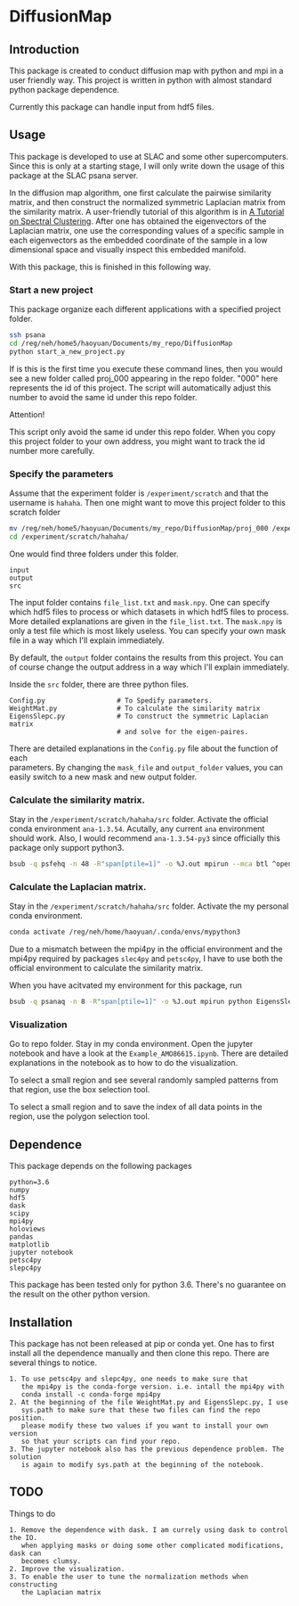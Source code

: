 # DiffusionMap

## Introduction
This package is created to conduct diffusion map with
python and mpi in a user friendly way. This project 
is written in python with almost standard python package dependence. 

Currently this package can handle input from hdf5 files.

## Usage
This package is developed to use at SLAC and some other supercomputers. Since this is 
only at a starting stage, I will only write down the usage of this package at the SLAC 
psana server.

In the diffusion map algorithm, one first calculate the pairwise similarity matrix, and 
then construct the normalized symmetric Laplacian matrix from the similarity matrix. A
user-friendly tutorial of this algorithm is in
[A Tutorial on Spectral Clustering](https://arxiv.org/pdf/0711.0189.pdf).
After one has obtained the eigenvectors of the Laplacian matrix, one use the 
corresponding values of a specific sample in each eigenvectors as the embedded
coordinate of the sample in a low dimensional space and visually inspect this 
embedded manifold.

With this package, this is finished in this following way.

### Start a new project
This package organize each different applications with a specified project folder.
```bash
ssh psana
cd /reg/neh/home5/haoyuan/Documents/my_repo/DiffusionMap
python start_a_new_project.py
```
If is this is the first time you execute these command lines, then you would see a
new folder called proj_000 appearing in the repo folder. "000" here represents the id
of this project. The script will automatically adjust this number to avoid the same 
id under this repo folder. 

Attention!

This script only avoid the same id under this repo folder. When you copy this project
folder to your own address, you might want to track the id number more carefully.

### Specify the parameters
Assume that the experiment folder is `/experiment/scratch` and that 
the username is `hahaha`. Then one might want to move this project folder to this
scratch folder  

```bash
mv /reg/neh/home5/haoyuan/Documents/my_repo/DiffusionMap/proj_000 /experiment/scratch/hahaha/
cd /experiment/scratch/hahaha/ 
```
One would find three folders under this folder.

    input
    output
    src
    
The input folder contains `file_list.txt` and `mask.npy`. One can specify which hdf5 
files to process or which datasets in which hdf5 files to process. More detailed 
explanations are given in the `file_list.txt`. The `mask.npy` is only a test file which
is most likely useless. You can specify your own mask file in a way which I'll explain
immediately.

By default, the `output` folder contains the results from this project. You can of
course change the output address in a way which I'll explain
immediately.

Inside the `src` folder, there are three python files.

    Config.py                  # To Spedify parameters.
    WeightMat.py               # To calculate the similarity matrix
    EigensSlepc.py             # To construct the symmetric Laplacian matrix
                               # and solve for the eigen-paires.
    
There are detailed explanations in the `Config.py` file about the function of each  
parameters. By changing the `mask_file` and `output_folder` values, you can easily 
switch to a new mask and new output folder.

### Calculate the similarity matrix.
Stay in the `/experiment/scratch/hahaha/src` folder.
Activate the official conda environment `ana-1.3.54`.
Acutally, any current `ana` environment should work.
Also, I would recommend `ana-1.3.54-py3` since officially
this package only support python3.

```bash
bsub -q psfehq -n 48 -R"span[ptile=1]" -o %J.out mpirun --mca btl ^openib python WeightMat.py
```

### Calculate the Laplacian matrix.
Stay in the `/experiment/scratch/hahaha/src` folder.
Activate the my personal conda environment.
```bash
conda activate /reg/neh/home/haoyuan/.conda/envs/mypython3
```
Due to a mismatch between the mpi4py in the official environment 
and the mpi4py required by packages `slec4py` and `petsc4py`, I have 
to use both the official environment to calculate the similarity matrix.

When you have acitvated my environment for this package, run
```bash
bsub -q psanaq -n 8 -R"span[ptile=1]" -o %J.out mpirun python EigensSlepc.py
```

### Visualization
Go to repo folder. Stay in my conda environment.
Open the jupyter notebook and have a look at the `Example_AMO86615.ipynb`.
There are detailed explanations in the notebook as to how to do the visualization.

To select a small region and see several randomly sampled patterns from that
region, use the box selection tool.

To select a small region and to save the index of all data points in the region,
use the polygon selection tool.

## Dependence
This package depends on the following packages

    python=3.6
    numpy
    hdf5
    dask
    scipy
    mpi4py
    holoviews
    pandas
    matplotlib
    jupyter notebook
    petsc4py
    slepc4py
 
This package has been tested only for python 3.6.
There's no guarantee on the result on the other python version. 

## Installation
This package has not been released at pip or conda yet. One has to first 
install all the dependence manually and then clone this repo. There
are several things to notice.

    1. To use petsc4py and slepc4py, one needs to make sure that 
       the mpi4py is the conda-forge version. i.e. intall the mpi4py with
       conda install -c conda-forge mpi4py
    2. At the beginning of the file WeightMat.py and EigensSlepc.py, I use
       sys.path to make sure that these two files can find the repo position.
       please modify these two values if you want to install your own version
       so that your scripts can find your repo.
    3. The jupyter notebook also has the previous dependence problem. The solution
       is again to modify sys.path at the beginning of the notebook.  

    
  
## TODO
Things to do

    1. Remove the dependence with dask. I am currely using dask to control the IO.
       when applying masks or doing some other complicated modifications, dask can
       becomes clumsy.
    2. Improve the visualization.
    3. To enable the user to tune the normalization methods when constructing
       the Laplacian matrix
       




